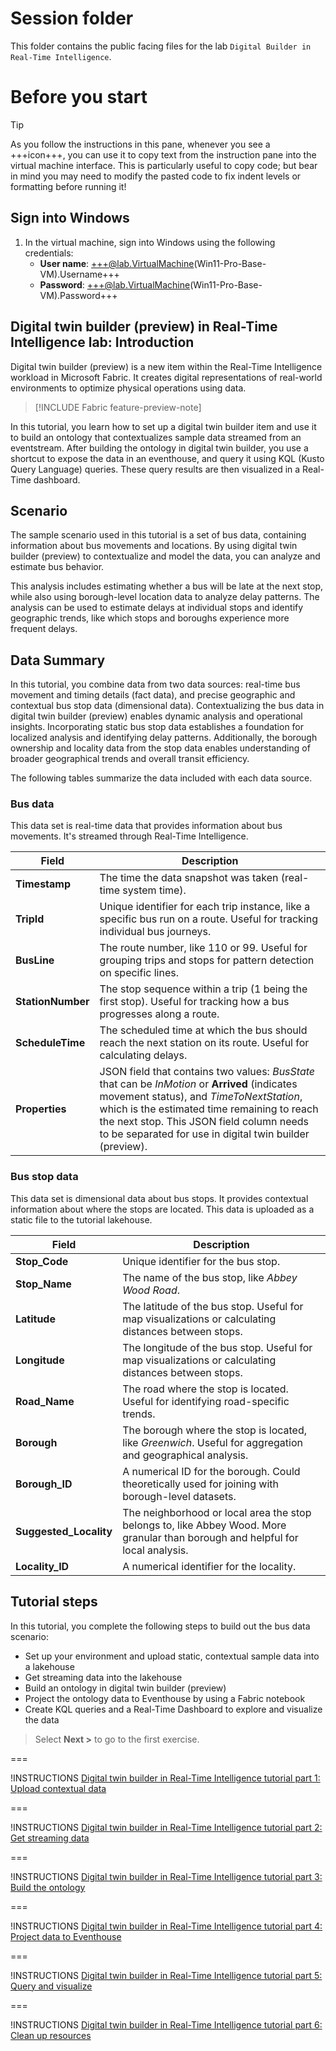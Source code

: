 # Session folder

This folder contains the public facing files for the lab `Digital Builder in Real-Time Intelligence`.

# Before you start

> [!TIP]
> As you follow the instructions in this pane, whenever you see a +++icon+++, you can use it to copy text from the instruction pane into the virtual machine interface. This is particularly useful to copy code; but bear in mind you may need to modify the pasted code to fix indent levels or formatting before running it!

## Sign into Windows

1. In the virtual machine, sign into Windows using the following credentials:
   - **User name**: +++@lab.VirtualMachine(Win11-Pro-Base-VM).Username+++
   - **Password**: +++@lab.VirtualMachine(Win11-Pro-Base-VM).Password+++

## Digital twin builder (preview) in Real-Time Intelligence lab: Introduction

Digital twin builder (preview) is a new item within the Real-Time Intelligence workload in Microsoft Fabric. It creates digital representations of real-world environments to optimize physical operations using data.

> [!INCLUDE Fabric feature-preview-note]

In this tutorial, you learn how to set up a digital twin builder item and use it to build an ontology that contextualizes sample data streamed from an eventstream. After building the ontology in digital twin builder, you use a shortcut to expose the data in an eventhouse, and query it using KQL (Kusto Query Language) queries. These query results are then visualized in a Real-Time dashboard.

## Scenario

The sample scenario used in this tutorial is a set of bus data, containing information about bus movements and locations. By using digital twin builder (preview) to contextualize and model the data, you can analyze and estimate bus behavior.

This analysis includes estimating whether a bus will be late at the next stop, while also using borough-level location data to analyze delay patterns. The analysis can be used to estimate delays at individual stops and identify geographic trends, like which stops and boroughs experience more frequent delays.

## Data Summary

In this tutorial, you combine data from two data sources: real-time bus movement and timing details (fact data), and precise geographic and contextual bus stop data (dimensional data). Contextualizing the bus data in digital twin builder (preview) enables dynamic analysis and operational insights. Incorporating static bus stop data establishes a foundation for localized analysis and identifying delay patterns. Additionally, the borough ownership and locality data from the stop data enables understanding of broader geographical trends and overall transit efficiency.

The following tables summarize the data included with each data source.

### Bus data

This data set is real-time data that provides information about bus movements. It's streamed through Real-Time Intelligence.

| Field | Description |
|-------|-------------|
| **Timestamp** | The time the data snapshot was taken (real-time system time). |
| **TripId** | Unique identifier for each trip instance, like a specific bus run on a route. Useful for tracking individual bus journeys. |
| **BusLine** | The route number, like 110 or 99. Useful for grouping trips and stops for pattern detection on specific lines. |
| **StationNumber** | The stop sequence within a trip (1 being the first stop). Useful for tracking how a bus progresses along a route. |
| **ScheduleTime** | The scheduled time at which the bus should reach the next station on its route. Useful for calculating delays. |
| **Properties** | JSON field that contains two values: *BusState* that can be *InMotion* or **Arrived** (indicates movement status), and *TimeToNextStation*, which is the estimated time remaining to reach the next stop. This JSON field column needs to be separated for use in digital twin builder (preview). |

### Bus stop data

This data set is dimensional data about bus stops. It provides contextual information about where the stops are located. This data is uploaded as a static file to the tutorial lakehouse.

| Field | Description |
|-------|-------------|
| **Stop_Code** | Unique identifier for the bus stop. |
| **Stop_Name** | The name of the bus stop, like *Abbey Wood Road*. |
| **Latitude** | The latitude of the bus stop. Useful for map visualizations or calculating distances between stops. |
| **Longitude** | The longitude of the bus stop. Useful for map visualizations or calculating distances between stops. |
| **Road_Name** | The road where the stop is located. Useful for identifying road-specific trends. |
| **Borough** | The borough where the stop is located, like *Greenwich*. Useful for aggregation and geographical analysis. |
| **Borough_ID** | A numerical ID for the borough. Could theoretically used for joining with borough-level datasets. |
| **Suggested_Locality** | The neighborhood or local area the stop belongs to, like Abbey Wood. More granular than borough and helpful for local analysis. |
| **Locality_ID** | A numerical identifier for the locality. |

## Tutorial steps

In this tutorial, you complete the following steps to build out the bus data scenario:

- Set up your environment and upload static, contextual sample data into a lakehouse
- Get streaming data into the lakehouse
- Build an ontology in digital twin builder (preview)
- Project the ontology data to Eventhouse by using a Fabric notebook
- Create KQL queries and a Real-Time Dashboard to explore and visualize the data

> Select **Next >** to go to the first exercise.

===

!INSTRUCTIONS [Digital twin builder in Real-Time Intelligence tutorial part 1: Upload contextual data](https://raw.githubusercontent.com/microsoft/Digital-twin-builder-in-Real-Time-Intelligence/main/lab/tutorial-rti-1-upload-contextual-data.md)

===

!INSTRUCTIONS [Digital twin builder in Real-Time Intelligence tutorial part 2: Get streaming data](https://raw.githubusercontent.com/microsoft/Digital-twin-builder-in-Real-Time-Intelligence/main/lab/tutorial-rti-2-get-streaming-data.md)

===

!INSTRUCTIONS [Digital twin builder in Real-Time Intelligence tutorial part 3: Build the ontology](https://raw.githubusercontent.com/microsoft/Digital-twin-builder-in-Real-Time-Intelligence/main/lab/tutorial-rti-3-build-ontology.md)

===

!INSTRUCTIONS [Digital twin builder in Real-Time Intelligence tutorial part 4: Project data to Eventhouse](https://raw.githubusercontent.com/microsoft/Digital-twin-builder-in-Real-Time-Intelligence/main/lab/tutorial-rti-4-project-eventhouse.md)

===

!INSTRUCTIONS [Digital twin builder in Real-Time Intelligence tutorial part 5: Query and visualize](https://raw.githubusercontent.com/microsoft/Digital-twin-builder-in-Real-Time-Intelligence/main/lab/tutorial-rti-5-query-and-visualize.md)

===

!INSTRUCTIONS [Digital twin builder in Real-Time Intelligence tutorial part 6: Clean up resources](https://raw.githubusercontent.com/microsoft/Digital-twin-builder-in-Real-Time-Intelligence/main/lab/tutorial-rti-6-clean-up-resources.md)
